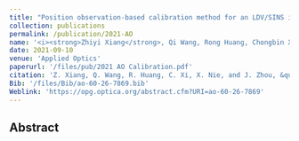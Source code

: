 ```yaml
---
title: "Position observation-based calibration method for an LDV/SINS integrated navigation system"
collection: publications
permalink: /publication/2021-AO
name: '<i><strong>Zhiyi Xiang</strong>, Qi Wang, Rong Huang, Chongbin Xi, Xiaoming Nie, Jian Zhou<sup>*</sup></i>'
date: 2021-09-10
venue: 'Applied Optics'
paperurl: '/files/pub/2021 AO Calibration.pdf'
citation: 'Z. Xiang, Q. Wang, R. Huang, C. Xi, X. Nie, and J. Zhou, &quot;Position observation-based calibration method for an LDV/SINS integrated navigation system,&quot; <i>Appl. Opt.</i>, vol. 60, no. 26, p. 7869-7877, Sep. 2021.'
Bib: '/files/Bib/ao-60-26-7869.bib'
Weblink: 'https://opg.optica.org/abstract.cfm?URI=ao-60-26-7869'
---
```


**Abstract**
------
